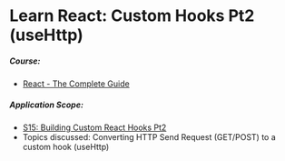# Learn React: Custom Hooks Pt2 (useHttp)

##### Course:

- [React - The Complete Guide](https://www.udemy.com/course/react-the-complete-guide-incl-redux)

##### Application Scope:

- [S15: Building Custom React Hooks Pt2](https://dolomite-lynx-7a2.notion.site/S15-Building-Custom-React-Hooks-d4e9164ba1304cd5bb4ac59ea78c88e7)
- Topics discussed: Converting HTTP Send Request (GET/POST) to a custom hook (useHttp)
